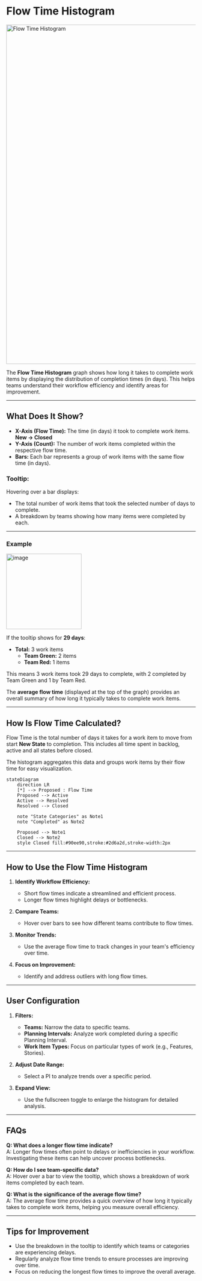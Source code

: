 # Flow Time Histogram

<img width="900" alt="Flow Time Histogram" src="https://github.com/user-attachments/assets/322176ab-80b3-4b54-b443-a14169e9c06c">

The **Flow Time Histogram** graph shows how long it takes to complete work items by displaying the distribution of completion times (in days). This helps teams understand their workflow efficiency and identify areas for improvement.

---

## What Does It Show?

- **X-Axis (Flow Time):** The time (in days) it took to complete work items. **New -> Closed**
- **Y-Axis (Count):** The number of work items completed within the respective flow time.
- **Bars:** Each bar represents a group of work items with the same flow time (in days).

### Tooltip:
Hovering over a bar displays:
- The total number of work items that took the selected number of days to complete.
- A breakdown by teams showing how many items were completed by each.

---

### Example
<img width="200" alt="image" src="https://github.com/user-attachments/assets/1166c2e6-7b47-4008-9ea7-ea5320863bd5">

If the tooltip shows for **29 days**:
- **Total:** 3 work items
  - **Team Green:** 2 items
  - **Team Red:** 1 items  

This means 3 work items took 29 days to complete, with 2 completed by Team Green and 1 by Team Red.

The **average flow time** (displayed at the top of the graph) provides an overall summary of how long it typically takes to complete work items.

---

## How Is Flow Time Calculated?

Flow Time is the total number of days it takes for a work item to move from start **New State** to completion. This includes all time spent in backlog, active and all states before closed.

The histogram aggregates this data and groups work items by their flow time for easy visualization.

```mermaid
stateDiagram
    direction LR
    [*] --> Proposed : Flow Time
    Proposed --> Active
    Active --> Resolved
    Resolved --> Closed

    note "State Categories" as Note1
    note "Completed" as Note2
    
    Proposed --> Note1
    Closed --> Note2
    style Closed fill:#90ee90,stroke:#2d6a2d,stroke-width:2px
```

---

## How to Use the Flow Time Histogram

1. **Identify Workflow Efficiency:**
   - Short flow times indicate a streamlined and efficient process.
   - Longer flow times highlight delays or bottlenecks.

2. **Compare Teams:**
   - Hover over bars to see how different teams contribute to flow times.

3. **Monitor Trends:**
   - Use the average flow time to track changes in your team's efficiency over time.

4. **Focus on Improvement:**
   - Identify and address outliers with long flow times.

---

## User Configuration

1. **Filters:**
   - **Teams:** Narrow the data to specific teams.
   - **Planning Intervals:** Analyze work completed during a specific Planning Interval.
   - **Work Item Types:** Focus on particular types of work (e.g., Features, Stories).

2. **Adjust Date Range:**
   - Select a PI to analyze trends over a specific period.

3. **Expand View:**
   - Use the fullscreen toggle to enlarge the histogram for detailed analysis.

---

## FAQs

**Q: What does a longer flow time indicate?**  
A: Longer flow times often point to delays or inefficiencies in your workflow. Investigating these items can help uncover process bottlenecks.

**Q: How do I see team-specific data?**  
A: Hover over a bar to view the tooltip, which shows a breakdown of work items completed by each team.

**Q: What is the significance of the average flow time?**  
A: The average flow time provides a quick overview of how long it typically takes to complete work items, helping you measure overall efficiency.

---

## Tips for Improvement

- Use the breakdown in the tooltip to identify which teams or categories are experiencing delays.
- Regularly analyze flow time trends to ensure processes are improving over time.
- Focus on reducing the longest flow times to improve the overall average.

